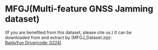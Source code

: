 # MFGJ(Multi-feature GNSS Jamming dataset)
(If you are benefited from this dataset, please cite us.) It can be downloaded from and extract by (MFGJ_Dataset.zip):  
[BaiduYun Drive(code: 0224)](https://pan.baidu.com/s/1AmDVWar6LDd4oIWqy3Hi7Q)
